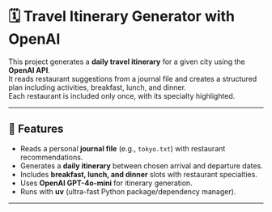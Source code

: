 # 🗓️ Travel Itinerary Generator with OpenAI

This project generates a **daily travel itinerary** for a given city using the **OpenAI API**.  
It reads restaurant suggestions from a journal file and creates a structured plan including activities, breakfast, lunch, and dinner.  
Each restaurant is included only once, with its specialty highlighted.

---

## 🚀 Features
- Reads a personal **journal file** (e.g., `tokyo.txt`) with restaurant recommendations.
- Generates a **daily itinerary** between chosen arrival and departure dates.
- Includes **breakfast, lunch, and dinner** slots with restaurant specialties.
- Uses **OpenAI GPT-4o-mini** for itinerary generation.
- Runs with **uv** (ultra-fast Python package/dependency manager).

---
